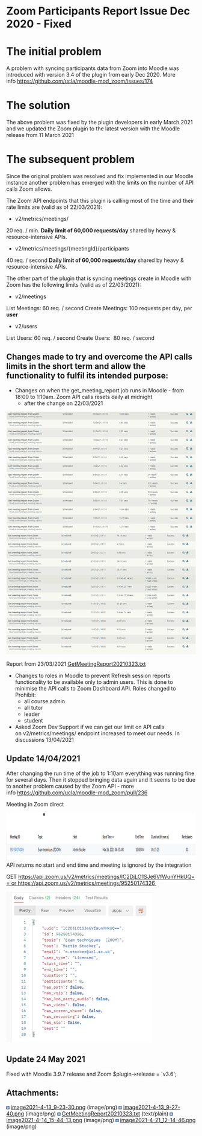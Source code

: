 # Zoom Participants Report Issue Dec 2020 - Fixed

# The initial problem

A problem with syncing participants data from Zoom into Moodle was introduced with version 3.4 of the plugin from early Dec 2020. More info <https://github.com/ucla/moodle-mod_zoom/issues/174>

# The solution

The above problem was fixed by the plugin developers in early March 2021 and we updated the Zoom plugin to the latest version with the Moodle release from 11 March 2021

# The subsequent problem

Since the original problem was resolved and fix implemented in our Moodle instance another problem has emerged with the limits on the number of API calls Zoom allows.

The Zoom API endpoints that this plugin is calling most of the time and their rate limits are (valid as of 22/03/2021):

-   v2/metrics/meetings/

20 req. / min.
**Daily limit of 60,000 requests/day** shared by heavy & resource-intensive APIs.

-   v2/metrics/meetings/{meetingId}/participants

40 req. / second
**Daily limit of 60,000 requests/day** shared by heavy & resource-intensive APIs.

The other part of the plugin that is syncing meetings create in Moodle with Zoom has the following limits (valid as of 22/03/2021):

-   v2/meetings

List Meetings: 60 req. / second
Create Meetings: 100 requests per day, per **user**

-   v2/users

List Users: 60 req. / second
Create Users:  80 req. / second

## Changes made to try and overcome the API calls limits in the short term and allow the functionality to fulfil its intended purpose:

-   Changes on when the get\_meeting\_report job runs in Moodle - from 18:00 to 1:10am. Zoom API calls resets daily at midnight
    -   after the change on 22/03/2021 

![](attachments/165447132/165452596.png)![](attachments/165447132/165452595.png)

Report from 23/03/2021 [GetMeetingReport20210323.txt](attachments/165447132/165452602.txt)

-   Changes to roles in Moodle to prevent Refresh session reports functionality to be available only to admin users. This is done to minimise the API calls to Zoom Dashboard API. Roles changed to Prohibit:
    -   all course admin
    -   all tutor
    -   leader
    -   student
-   Asked Zoom Dev Support if we can get our limit on API calls on v2/metrics/meetings/ endpoint increased to meet our needs. In discussions 13/04/2021

## Update 14/04/2021

After changing the run time of the job to 1:10am everything was running fine for several days. Then it stopped bringing data again and It seems to be due to another problem caused by the Zoom API - more info <https://github.com/ucla/moodle-mod_zoom/pull/236>

Meeting in Zoom direct

<img src="attachments/165447132/165455495.png" height="127" />
API returns no start and end time and meeting is ignored by the integration

GET https://api.zoom.us/v2/metrics/meetings/lC2DjLO1SJe6VfWunYHkUQ== or https://api.zoom.us/v2/metrics/meetings/95250174326 

<img src="attachments/165447132/165453143.png" height="400" />

## Update 24 May 2021 

Fixed with Moodle 3.9.7 release and Zoom $plugin-&gt;release = 'v3.6';

## Attachments:

<img src="images/icons/bullet_blue.gif" width="8" height="8" /> [image2021-4-13\_9-23-30.png](attachments/165447132/165452595.png) (image/png)
<img src="images/icons/bullet_blue.gif" width="8" height="8" /> [image2021-4-13\_9-27-40.png](attachments/165447132/165452596.png) (image/png)
<img src="images/icons/bullet_blue.gif" width="8" height="8" /> [GetMeetingReport20210323.txt](attachments/165447132/165452602.txt) (text/plain)
<img src="images/icons/bullet_blue.gif" width="8" height="8" /> [image2021-4-14\_15-44-13.png](attachments/165447132/165453143.png) (image/png)
<img src="images/icons/bullet_blue.gif" width="8" height="8" /> [image2021-4-21\_12-14-46.png](attachments/165447132/165455495.png) (image/png)

